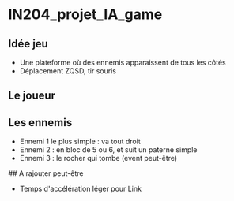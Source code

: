 # IN204_projet_IA_game

## Idée jeu
* Une plateforme où des ennemis apparaissent de tous les côtés
* Déplacement ZQSD, tir souris

## Le joueur

## Les ennemis
* Ennemi 1 le plus simple : va tout droit
* Ennemi 2 : en bloc de 5 ou 6, et suit un paterne simple
* Ennemi 3 : le rocher qui tombe (event peut-être)

## A rajouter peut-être
* Temps d'accélération léger pour Link 
